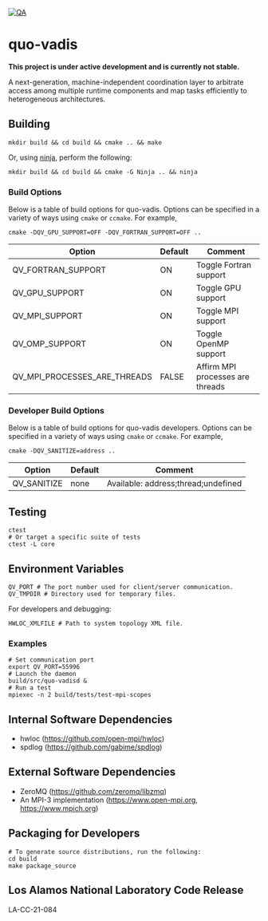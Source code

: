 [![QA](https://github.com/hpc/quo-vadis/actions/workflows/qa.yml/badge.svg)
](https://github.com/hpc/quo-vadis/actions/workflows/qa.yml)

# quo-vadis

**This project is under active development and is currently not stable.**

A next-generation, machine-independent coordination layer to arbitrate access
among multiple runtime components and map tasks efficiently to heterogeneous
architectures.

## Building
```shell
mkdir build && cd build && cmake .. && make
```
Or, using [ninja](https://ninja-build.org/), perform the following:
```shell
mkdir build && cd build && cmake -G Ninja .. && ninja
```

### Build Options
Below is a table of build options for quo-vadis. Options can be specified in a
variety of ways using `cmake` or `ccmake`. For example,
```shell
cmake -DQV_GPU_SUPPORT=OFF -DQV_FORTRAN_SUPPORT=OFF ..
```

| Option                       | Default | Comment                             |
| ---------------------------- | ------- | ----------------------------------- |
| QV_FORTRAN_SUPPORT           | ON      | Toggle Fortran support              |
| QV_GPU_SUPPORT               | ON      | Toggle GPU support                  |
| QV_MPI_SUPPORT               | ON      | Toggle MPI support                  |
| QV_OMP_SUPPORT               | ON      | Toggle OpenMP support               |
| QV_MPI_PROCESSES_ARE_THREADS | FALSE   | Affirm MPI processes are threads    |


### Developer Build Options
Below is a table of build options for quo-vadis developers. Options can be
specified in a variety of ways using `cmake` or `ccmake`. For example,
```shell
cmake -DQV_SANITIZE=address ..
```

| Option              | Default | Comment                                      |
| ------------------- | ------- | -------------------------------------------- |
| QV_SANITIZE         | none    | Available: address;thread;undefined          |


## Testing
```shell
ctest
# Or target a specific suite of tests
ctest -L core
```

## Environment Variables
```shell
QV_PORT # The port number used for client/server communication.
QV_TMPDIR # Directory used for temporary files.
```

For developers and debugging:
```shell
HWLOC_XMLFILE # Path to system topology XML file.
```
### Examples
```shell
# Set communication port
export QV_PORT=55996
# Launch the daemon
build/src/quo-vadisd &
# Run a test
mpiexec -n 2 build/tests/test-mpi-scopes
```

## Internal Software Dependencies
* hwloc (https://github.com/open-mpi/hwloc)
* spdlog (https://github.com/gabime/spdlog)

## External Software Dependencies
* ZeroMQ (https://github.com/zeromq/libzmq)
* An MPI-3 implementation (https://www.open-mpi.org, https://www.mpich.org)

## Packaging for Developers
```shell
# To generate source distributions, run the following:
cd build
make package_source
```

## Los Alamos National Laboratory Code Release
LA-CC-21-084

